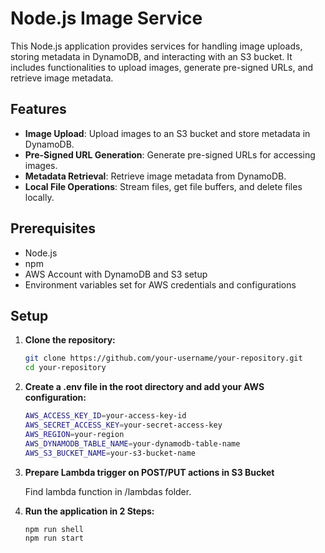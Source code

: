 # Node.js Image Service

This Node.js application provides services for handling image uploads, storing metadata in DynamoDB, and interacting with an S3 bucket. It includes functionalities to upload images, generate pre-signed URLs, and retrieve image metadata.

## Features

- **Image Upload**: Upload images to an S3 bucket and store metadata in DynamoDB.
- **Pre-Signed URL Generation**: Generate pre-signed URLs for accessing images.
- **Metadata Retrieval**: Retrieve image metadata from DynamoDB.
- **Local File Operations**: Stream files, get file buffers, and delete files locally.

## Prerequisites

- Node.js
- npm
- AWS Account with DynamoDB and S3 setup
- Environment variables set for AWS credentials and configurations

## Setup

1. **Clone the repository:**

   ```bash
   git clone https://github.com/your-username/your-repository.git
   cd your-repository

2. **Create a .env file in the root directory and add your AWS configuration:**

   ```bash
   AWS_ACCESS_KEY_ID=your-access-key-id
   AWS_SECRET_ACCESS_KEY=your-secret-access-key
   AWS_REGION=your-region
   AWS_DYNAMODB_TABLE_NAME=your-dynamodb-table-name
   AWS_S3_BUCKET_NAME=your-s3-bucket-name

3. **Prepare Lambda trigger on POST/PUT actions in S3 Bucket**

   Find lambda function in /lambdas folder.

4. **Run the application in 2 Steps:**

   ```bash
   npm run shell
   npm run start
